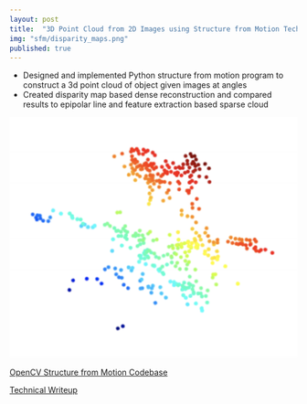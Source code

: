 ```yaml
---
layout: post
title:  "3D Point Cloud from 2D Images using Structure from Motion Techniques"
img: "sfm/disparity_maps.png"
published: true
---
```

- Designed and implemented Python structure from motion program to construct a 3d point cloud of object given images at angles
- Created disparity map based dense reconstruction and compared results to epipolar line and feature extraction based sparse cloud

![3dpointcloud](/assets/img/sfm/3d-point-cloud.png)

[OpenCV Structure from Motion Codebase](https://drive.google.com/drive/folders/12hOEW-ht9Dsui_6VJBJEA__oIN5bXW2f)

[Technical Writeup](https://drive.google.com/file/d/1lIDE-ni40zZnvpfPdPf9Nlb22MI1TAiD/view?usp=sharing)
